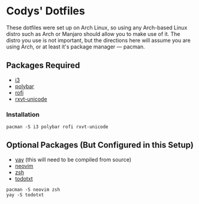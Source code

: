 # Codys' Dotfiles

These dotfiles were set up on Arch Linux, so using any Arch-based Linux distro such as Arch or Manjaro should allow you to make use of it. The distro you use is not important, but the directions here will assume you are using Arch, or at least it's package manager — pacman.

## Packages Required

- [i3](https://i3wm.org/)
- [polybar](https://github.com/polybar/polybar)
- [rofi](https://github.com/davatorium/rofi)
- [rxvt-unicode](https://software.schmorp.de/pkg/rxvt-unicode.html)

### Installation

```
pacman -S i3 polybar rofi rxvt-unicode
```

## Optional Packages (But Configured in this Setup)

- [yay](https://github.com/Jguer/yay) (this will need to be compiled from source)
- [neovim](https://neovim.io/)
- [zsh](https://www.zsh.org/)
- [todotxt](http://todotxt.org/)

```
pacman -S neovim zsh
yay -S todotxt
```

